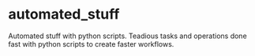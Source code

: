 # automated_stuff
Automated stuff with python scripts. Teadious tasks and operations done fast with python scripts to create faster workflows.

